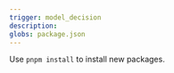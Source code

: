 ```yaml
---
trigger: model_decision
description: 
globs: package.json
---
```

Use `pnpm install` to install new packages.